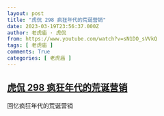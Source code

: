 ```yaml
---
layout: post
title: "虎侃 298 疯狂年代的荒诞营销"
date: 2023-03-19T23:56:37.000Z
author: 老虎庙 · 虎侃
from: https://www.youtube.com/watch?v=sN1DO_sVVkQ
tags: [ 老虎庙 ]
comments: True
categories: [ 老虎庙 ]
---
```

<!--1679270197000-->
[虎侃 298 疯狂年代的荒诞营销](https://www.youtube.com/watch?v=sN1DO_sVVkQ)
------

<div>
回忆疯狂年代的荒诞营销
</div>

